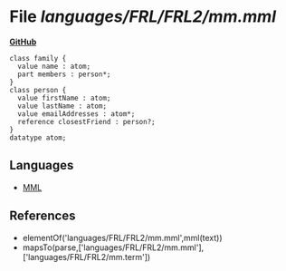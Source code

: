 # File _languages/FRL/FRL2/mm.mml_
**[GitHub](https://github.com/softlang/yas/blob/master/languages/FRL/FRL2/mm.mml)**
```
class family {
  value name : atom;
  part members : person*;
}
class person {
  value firstName : atom;
  value lastName : atom;
  value emailAddresses : atom*;
  reference closestFriend : person?;
}
datatype atom;
```

## Languages
* [MML](../languages/MML.md)

## References
* elementOf('languages/FRL/FRL2/mm.mml',mml(text))
* mapsTo(parse,['languages/FRL/FRL2/mm.mml'],['languages/FRL/FRL2/mm.term'])
